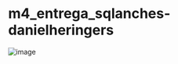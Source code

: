 # m4_entrega_sqlanches-danielheringers

![image](https://user-images.githubusercontent.com/55814873/207651333-c0514280-faf1-478b-9625-9cd62560f003.png)
